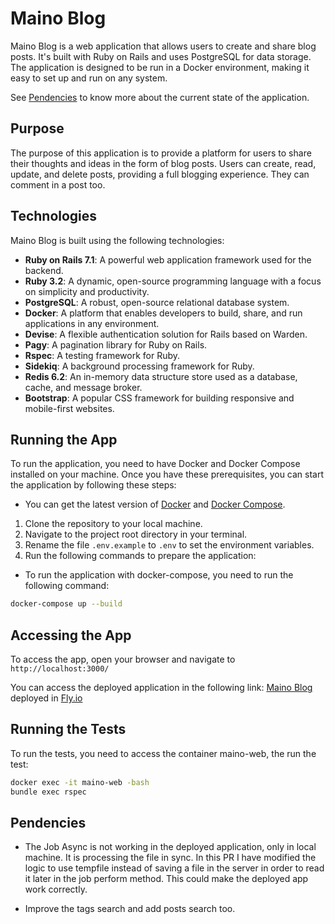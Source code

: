 # Maino Blog

Maino Blog is a web application that allows users to create and share blog posts. It's built with Ruby on Rails and uses 
PostgreSQL for data storage. The application is designed to be run in a Docker environment, making it easy to set up and 
run on any system.

See [Pendencies](#pendencies) to know more about the current state of the application.

## Purpose

The purpose of this application is to provide a platform for users to share their thoughts and ideas in the form of blog 
posts. Users can create, read, update, and delete posts, providing a full blogging experience. They can comment in a 
post too.

## Technologies

Maino Blog is built using the following technologies:

- **Ruby on Rails 7.1**: A powerful web application framework used for the backend.
- **Ruby 3.2**: A dynamic, open-source programming language with a focus on simplicity and productivity.
- **PostgreSQL**: A robust, open-source relational database system.
- **Docker**: A platform that enables developers to build, share, and run applications in any environment.
- **Devise**: A flexible authentication solution for Rails based on Warden.
- **Pagy**: A pagination library for Ruby on Rails.
- **Rspec**: A testing framework for Ruby.
- **Sidekiq**: A background processing framework for Ruby.
- **Redis 6.2**: An in-memory data structure store used as a database, cache, and message broker.
- **Bootstrap**: A popular CSS framework for building responsive and mobile-first websites.

## Running the App

To run the application, you need to have Docker and Docker Compose installed on your machine. Once you have these prerequisites, you can start the application by following these steps:
- You can get the latest version of [Docker](https://docs.docker.com/engine/install/) and [Docker Compose](https://docs.docker.com/compose/install/).

1. Clone the repository to your local machine.
2. Navigate to the project root directory in your terminal.
3. Rename the file `.env.example` to `.env` to set the environment variables.
4. Run the following commands to prepare the application:

- To run the application with docker-compose, you need to run the following command:
```sh
docker-compose up --build
```

## Accessing the App

To access the  app, open your browser and navigate to `http://localhost:3000/`

You can access the deployed application in the following link: [Maino Blog](https://mainoblog-silent-star-7101.fly.dev/)
deployed in [Fly.io](https://fly.io/)

## Running the Tests

To run the tests, you need to access the container maino-web, the run the test:

```sh
docker exec -it maino-web -bash
bundle exec rspec
```

## Pendencies
- The Job Async is not working in the deployed application, only in local machine. It is processing the file in sync.
  In this PR I have modified the logic to use tempfile instead of saving a file in the server in order to read it later 
  in the job perform method. This could make the deployed app work correctly.

- Improve the tags search and add posts search too.
